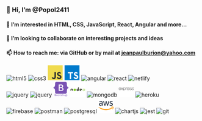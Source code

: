 ### 👋 Hi, I’m @Popol2411


#### 👀 I’m interested in HTML, CSS, JavaScript, React, Angular and more...


#### 💞️ I’m looking to collaborate on interesting projects and ideas


#### 📫 How to reach me: via GitHub or by mail at jeanpaulburion@yahoo.com

<!---
Popol2411/Popol2411 is a ✨ special ✨ repository because its `README.md` (this file) appears on your GitHub profile.
You can click the Preview link to take a look at your changes.
--->
<p> 
<img src="https://www.vectorlogo.zone/logos/w3_html5/w3_html5-ar21.svg" alt="html5" width="40" height="40"/> </a> 
<img src="https://www.vectorlogo.zone/logos/w3_css/w3_css-ar21.svg" alt="css3" width="40" height="40"/> </a> 
<img src="https://raw.githubusercontent.com/devicons/devicon/master/icons/javascript/javascript-original.svg" alt="javascript" width="40" height="40"/> </a>
<img src="https://raw.githubusercontent.com/devicons/devicon/master/icons/typescript/typescript-original.svg" alt="typescript" width="40" height="40"/> </a>
<img src="https://www.vectorlogo.zone/logos/angular/angular-ar21.svg" alt="angular" width="40" height="40"/> </a>
<img src="https://www.vectorlogo.zone/logos/reactjs/reactjs-ar21.svg" alt="react" width="40" height="40"/> </a> 
<img src="https://www.vectorlogo.zone/logos/netlify/netlify-ar21.svg" alt="netlify" width="40" height="40"/> </a> 
<br>
<img src="https://www.vectorlogo.zone/logos/sass-lang/sass-lang-icon.svg" alt="jquery" width="40" height="40"/> </a>
<img src="https://www.vectorlogo.zone/logos/jquery/jquery-horizontal.svg" alt="jquery" width="40" height="40"/> </a>
<img src="https://raw.githubusercontent.com/devicons/devicon/master/icons/bootstrap/bootstrap-plain-wordmark.svg" alt="bootstrap" width="40" height="40"/> </a>
<img src="https://raw.githubusercontent.com/devicons/devicon/master/icons/nodejs/nodejs-original-wordmark.svg" alt="nodejs" width="40" height="40"/> </a>
<img src="https://www.vectorlogo.zone/logos/mongodb/mongodb-ar21.svg" alt="mongodb" width="40" height="40"/> </a> 
<img src="https://raw.githubusercontent.com/devicons/devicon/master/icons/express/express-original-wordmark.svg" alt="express" width="40" height="40"/> </a> 
<img src="https://www.vectorlogo.zone/logos/heroku/heroku-ar21.svg" alt="heroku" width="40" height="40"/> </a>
<br>
<img src="https://www.vectorlogo.zone/logos/firebase/firebase-ar21.svg" alt="firebase" width="40" height="40"/> </a>
<img src="https://www.vectorlogo.zone/logos/getpostman/getpostman-ar21.svg" alt="postman" width="40" height="40"/> </a>
<img src="https://www.vectorlogo.zone/logos/postgresql/postgresql-horizontal.svg" alt="postgresql" width="40" height="40"/> </a> 
<img src="https://raw.githubusercontent.com/devicons/devicon/master/icons/amazonwebservices/amazonwebservices-original-wordmark.svg" alt="aws" width="40" height="40"/> 
<img src="https://www.chartjs.org/media/logo-title.svg" alt="chartjs" width="40" height="40"/> </a>
<img src="https://www.vectorlogo.zone/logos/jestjsio/jestjsio-ar21.svg" alt="jest" width="40" height="40"/> </a>  
<img src="https://www.vectorlogo.zone/logos/git-scm/git-scm-ar21.svg" alt="git" width="40" height="40"/> </a> 
</p>
